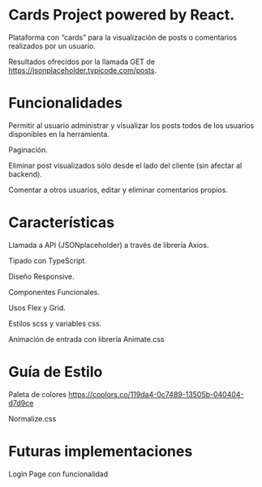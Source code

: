 # Cards Project powered by React.

Plataforma con “cards” para la visualización de posts o comentarios realizados por un usuario.

Resultados ofrecidos por la llamada GET de https://jsonplaceholder.typicode.com/posts.

# Funcionalidades

Permitir al usuario administrar y visualizar los posts todos de los usuarios disponibles en la herramienta.

Paginación.

Eliminar post visualizados sólo desde el lado del cliente (sin afectar al backend).

Comentar a otros usuarios, editar y eliminar comentarios propios.

# Características

Llamada a API (JSONplaceholder) a través de librería Axios.

Tipado con TypeScript.

Diseño Responsive.

Componentes Funcionales.

Usos Flex y Grid.

Estilos scss y variables css.

Animación de entrada con librería Animate.css

# Guía de Estilo

Paleta de colores https://coolors.co/119da4-0c7489-13505b-040404-d7d9ce

Normalize.css

# Futuras implementaciones

Login Page con funcionalidad
